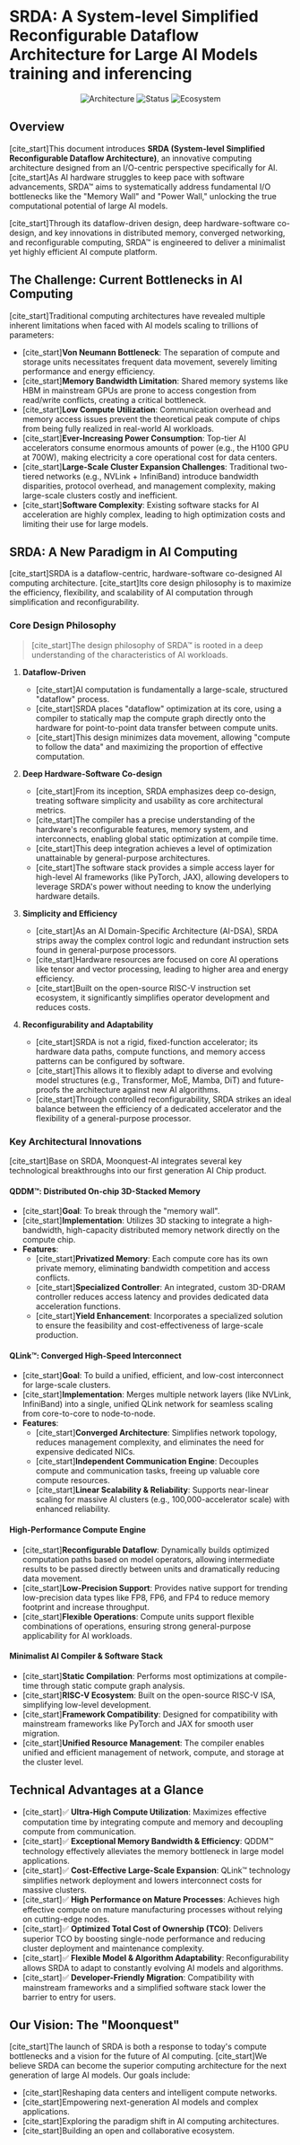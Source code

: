 # SRDA: A System-level Simplified Reconfigurable Dataflow Architecture for Large AI Models training and inferencing

<p align="center">
  <img src="https://img.shields.io/badge/Architecture-SRDA-blue" alt="Architecture">
  <img src="https://img.shields.io/badge/Status-In--Development-green" alt="Status">
  <img src="https://img.shields.io/badge/Ecosystem-RISC--V-orange" alt="Ecosystem">
</p>

## Overview

[cite_start]This document introduces **SRDA (System-level Simplified Reconfigurable Dataflow Architecture)**, an innovative computing architecture designed from an I/O-centric perspective specifically for AI. [cite_start]As AI hardware struggles to keep pace with software advancements, SRDA™ aims to systematically address fundamental I/O bottlenecks like the "Memory Wall" and "Power Wall," unlocking the true computational potential of large AI models.

[cite_start]Through its dataflow-driven design, deep hardware-software co-design, and key innovations in distributed memory, converged networking, and reconfigurable computing, SRDA™ is engineered to deliver a minimalist yet highly efficient AI compute platform.

## The Challenge: Current Bottlenecks in AI Computing

[cite_start]Traditional computing architectures have revealed multiple inherent limitations when faced with AI models scaling to trillions of parameters:

* [cite_start]**Von Neumann Bottleneck**: The separation of compute and storage units necessitates frequent data movement, severely limiting performance and energy efficiency.
* [cite_start]**Memory Bandwidth Limitation**: Shared memory systems like HBM in mainstream GPUs are prone to access congestion from read/write conflicts, creating a critical bottleneck.
* [cite_start]**Low Compute Utilization**: Communication overhead and memory access issues prevent the theoretical peak compute of chips from being fully realized in real-world AI workloads.
* [cite_start]**Ever-Increasing Power Consumption**: Top-tier AI accelerators consume enormous amounts of power (e.g., the H100 GPU at 700W), making electricity a core operational cost for data centers.
* [cite_start]**Large-Scale Cluster Expansion Challenges**: Traditional two-tiered networks (e.g., NVLink + InfiniBand) introduce bandwidth disparities, protocol overhead, and management complexity, making large-scale clusters costly and inefficient.
* [cite_start]**Software Complexity**: Existing software stacks for AI acceleration are highly complex, leading to high optimization costs and limiting their use for large models.

## SRDA: A New Paradigm in AI Computing

[cite_start]SRDA is a dataflow-centric, hardware-software co-designed AI computing architecture. [cite_start]Its core design philosophy is to maximize the efficiency, flexibility, and scalability of AI computation through simplification and reconfigurability.

### Core Design Philosophy

> [cite_start]The design philosophy of SRDA™ is rooted in a deep understanding of the characteristics of AI workloads.

1.  **Dataflow-Driven**
    * [cite_start]AI computation is fundamentally a large-scale, structured "dataflow" process.
    * [cite_start]SRDA places "dataflow" optimization at its core, using a compiler to statically map the compute graph directly onto the hardware for point-to-point data transfer between compute units.
    * [cite_start]This design minimizes data movement, allowing "compute to follow the data" and maximizing the proportion of effective computation.

2.  **Deep Hardware-Software Co-design**
    * [cite_start]From its inception, SRDA emphasizes deep co-design, treating software simplicity and usability as core architectural metrics.
    * [cite_start]The compiler has a precise understanding of the hardware's reconfigurable features, memory system, and interconnects, enabling global static optimization at compile time.
    * [cite_start]This deep integration achieves a level of optimization unattainable by general-purpose architectures.
    * [cite_start]The software stack provides a simple access layer for high-level AI frameworks (like PyTorch, JAX), allowing developers to leverage SRDA's power without needing to know the underlying hardware details.

3.  **Simplicity and Efficiency**
    * [cite_start]As an AI Domain-Specific Architecture (AI-DSA), SRDA strips away the complex control logic and redundant instruction sets found in general-purpose processors.
    * [cite_start]Hardware resources are focused on core AI operations like tensor and vector processing, leading to higher area and energy efficiency.
    * [cite_start]Built on the open-source RISC-V instruction set ecosystem, it significantly simplifies operator development and reduces costs.

4.  **Reconfigurability and Adaptability**
    * [cite_start]SRDA is not a rigid, fixed-function accelerator; its hardware data paths, compute functions, and memory access patterns can be configured by software.
    * [cite_start]This allows it to flexibly adapt to diverse and evolving model structures (e.g., Transformer, MoE, Mamba, DiT) and future-proofs the architecture against new AI algorithms.
    * [cite_start]Through controlled reconfigurability, SRDA strikes an ideal balance between the efficiency of a dedicated accelerator and the flexibility of a general-purpose processor.

### Key Architectural Innovations

[cite_start]Base on SRDA, Moonquest-AI integrates several key technological breakthroughs into our first generation AI Chip product.

#### QDDM™: Distributed On-chip 3D-Stacked Memory
* [cite_start]**Goal**: To break through the "memory wall".
* [cite_start]**Implementation**: Utilizes 3D stacking to integrate a high-bandwidth, high-capacity distributed memory network directly on the compute chip.
* **Features**:
    * [cite_start]**Privatized Memory**: Each compute core has its own private memory, eliminating bandwidth competition and access conflicts.
    * [cite_start]**Specialized Controller**: An integrated, custom 3D-DRAM controller reduces access latency and provides dedicated data acceleration functions.
    * [cite_start]**Yield Enhancement**: Incorporates a specialized solution to ensure the feasibility and cost-effectiveness of large-scale production.

#### QLink™: Converged High-Speed Interconnect
* [cite_start]**Goal**: To build a unified, efficient, and low-cost interconnect for large-scale clusters.
* [cite_start]**Implementation**: Merges multiple network layers (like NVLink, InfiniBand) into a single, unified QLink network for seamless scaling from core-to-core to node-to-node.
* **Features**:
    * [cite_start]**Converged Architecture**: Simplifies network topology, reduces management complexity, and eliminates the need for expensive dedicated NICs.
    * [cite_start]**Independent Communication Engine**: Decouples compute and communication tasks, freeing up valuable core compute resources.
    * [cite_start]**Linear Scalability & Reliability**: Supports near-linear scaling for massive AI clusters (e.g., 100,000-accelerator scale) with enhanced reliability.

#### High-Performance Compute Engine
* [cite_start]**Reconfigurable Dataflow**: Dynamically builds optimized computation paths based on model operators, allowing intermediate results to be passed directly between units and dramatically reducing data movement.
* [cite_start]**Low-Precision Support**: Provides native support for trending low-precision data types like FP8, FP6, and FP4 to reduce memory footprint and increase throughput.
* [cite_start]**Flexible Operations**: Compute units support flexible combinations of operations, ensuring strong general-purpose applicability for AI workloads.

#### Minimalist AI Compiler & Software Stack
* [cite_start]**Static Compilation**: Performs most optimizations at compile-time through static compute graph analysis.
* [cite_start]**RISC-V Ecosystem**: Built on the open-source RISC-V ISA, simplifying low-level development.
* [cite_start]**Framework Compatibility**: Designed for compatibility with mainstream frameworks like PyTorch and JAX for smooth user migration.
* [cite_start]**Unified Resource Management**: The compiler enables unified and efficient management of network, compute, and storage at the cluster level.

## Technical Advantages at a Glance

* [cite_start]✅ **Ultra-High Compute Utilization**: Maximizes effective computation time by integrating compute and memory and decoupling compute from communication.
* [cite_start]✅ **Exceptional Memory Bandwidth & Efficiency**: QDDM™ technology effectively alleviates the memory bottleneck in large model applications.
* [cite_start]✅ **Cost-Effective Large-Scale Expansion**: QLink™ technology simplifies network deployment and lowers interconnect costs for massive clusters.
* [cite_start]✅ **High Performance on Mature Processes**: Achieves high effective compute on mature manufacturing processes without relying on cutting-edge nodes.
* [cite_start]✅ **Optimized Total Cost of Ownership (TCO)**: Delivers superior TCO by boosting single-node performance and reducing cluster deployment and maintenance complexity.
* [cite_start]✅ **Flexible Model & Algorithm Adaptability**: Reconfigurability allows SRDA to adapt to constantly evolving AI models and algorithms.
* [cite_start]✅ **Developer-Friendly Migration**: Compatibility with mainstream frameworks and a simplified software stack lower the barrier to entry for users.

## Our Vision: The "Moonquest"

[cite_start]The launch of SRDA is both a response to today's compute bottlenecks and a vision for the future of AI computing. [cite_start]We believe SRDA can become the superior computing architecture for the next generation of large AI models. Our goals include:
* [cite_start]Reshaping data centers and intelligent compute networks.
* [cite_start]Empowering next-generation AI models and complex applications.
* [cite_start]Exploring the paradigm shift in AI computing architectures.
* [cite_start]Building an open and collaborative ecosystem.